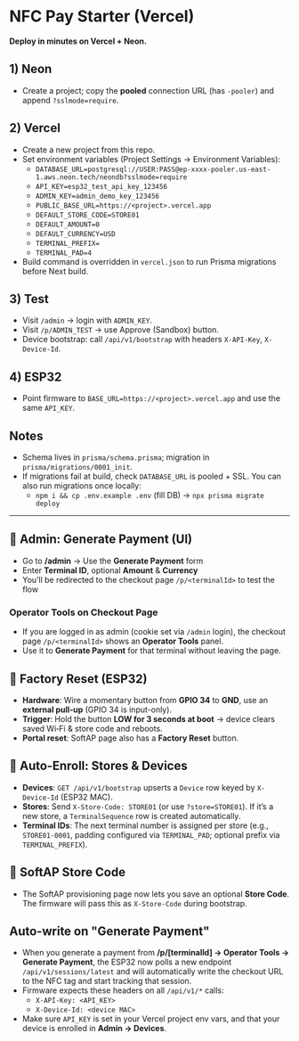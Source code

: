 # NFC Pay Starter (Vercel)

**Deploy in minutes on Vercel + Neon.**

## 1) Neon
- Create a project; copy the **pooled** connection URL (has `-pooler`) and append `?sslmode=require`.

## 2) Vercel
- Create a new project from this repo.
- Set environment variables (Project Settings → Environment Variables):
  - `DATABASE_URL=postgresql://USER:PASS@ep-xxxx-pooler.us-east-1.aws.neon.tech/neondb?sslmode=require`
  - `API_KEY=esp32_test_api_key_123456`
  - `ADMIN_KEY=admin_demo_key_123456`
  - `PUBLIC_BASE_URL=https://<project>.vercel.app`
  - `DEFAULT_STORE_CODE=STORE01`
  - `DEFAULT_AMOUNT=0`
  - `DEFAULT_CURRENCY=USD`
  - `TERMINAL_PREFIX=`
  - `TERMINAL_PAD=4`
- Build command is overridden in `vercel.json` to run Prisma migrations before Next build.

## 3) Test
- Visit `/admin` → login with `ADMIN_KEY`.
- Visit `/p/ADMIN_TEST` → use Approve (Sandbox) button.
- Device bootstrap: call `/api/v1/bootstrap` with headers `X-API-Key`, `X-Device-Id`.

## 4) ESP32
- Point firmware to `BASE_URL=https://<project>.vercel.app` and use the same `API_KEY`.

## Notes
- Schema lives in `prisma/schema.prisma`; migration in `prisma/migrations/0001_init`.
- If migrations fail at build, check `DATABASE_URL` is pooled + SSL. You can also run migrations once locally:
  - `npm i && cp .env.example .env` (fill DB) → `npx prisma migrate deploy`

---

## 🧾 Admin: Generate Payment (UI)
- Go to **/admin** → Use the **Generate Payment** form
- Enter **Terminal ID**, optional **Amount** & **Currency**
- You’ll be redirected to the checkout page `/p/<terminalId>` to test the flow

### Operator Tools on Checkout Page
- If you are logged in as admin (cookie set via `/admin` login), the checkout page `/p/<terminalId>` shows an **Operator Tools** panel.
- Use it to **Generate Payment** for that terminal without leaving the page.

## 🧼 Factory Reset (ESP32)
- **Hardware**: Wire a momentary button from **GPIO 34** to **GND**, use an **external pull‑up** (GPIO 34 is input-only).
- **Trigger**: Hold the button **LOW for 3 seconds at boot** → device clears saved Wi‑Fi & store code and reboots.
- **Portal reset**: SoftAP page also has a **Factory Reset** button.

## 🏪 Auto‑Enroll: Stores & Devices
- **Devices**: `GET /api/v1/bootstrap` upserts a `Device` row keyed by `X-Device-Id` (ESP32 MAC).
- **Stores**: Send `X-Store-Code: STORE01` (or use `?store=STORE01`). If it’s a new store, a `TerminalSequence` row is created automatically.
- **Terminal IDs**: The next terminal number is assigned per store (e.g., `STORE01-0001`, padding configured via `TERMINAL_PAD`; optional prefix via `TERMINAL_PREFIX`).

## 📶 SoftAP Store Code
- The SoftAP provisioning page now lets you save an optional **Store Code**. The firmware will pass this as `X-Store-Code` during bootstrap.


## Auto-write on "Generate Payment"

- When you generate a payment from **/p/[terminalId] → Operator Tools → Generate Payment**, the ESP32 now polls a new endpoint `/api/v1/sessions/latest` and will automatically write the checkout URL to the NFC tag and start tracking that session.
- Firmware expects these headers on all `/api/v1/*` calls:
  - `X-API-Key: <API_KEY>`
  - `X-Device-Id: <device MAC>`
- Make sure `API_KEY` is set in your Vercel project env vars, and that your device is enrolled in **Admin → Devices**.
